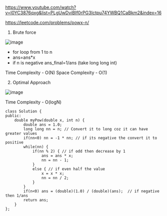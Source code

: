 https://www.youtube.com/watch?v=l0YC3876qxg&list=PLgUwDviBIf0rPG3Ictpu74YWBQ1CaBkm2&index=16

https://leetcode.com/problems/powx-n/

1. Brute force

![image](https://user-images.githubusercontent.com/53824950/138827590-50a77a7c-e523-4847-8499-d7377fd21c64.png)

- for loop from 1 to n
- ans=ans*x
- if n is negative ans_final=1/ans (take long long int)

Time Complexity - O(N)
Space Complexity - O(1)

2. Optimal Approach

![image](https://user-images.githubusercontent.com/53824950/138833529-21adaa0c-86d0-442a-8eab-3d798d1f3800.png)

Time Complexity - O(logN)

```
class Solution {
public:
    double myPow(double x, int n) {
        double ans = 1.0; 
        long long nn = n; // Convert it to long coz it can have greater values 
        if(nn<0) nn = -1 * nn; // if its negative the convert it to positive
        while(nn) {
            if(nn % 2) { // if odd then decrease by 1
                ans = ans * x; 
                nn = nn - 1; 
            }
            else { // if even half the value 
                x = x * x; 
                nn = nn / 2; 
            }
        }
        if(n<0) ans = (double)(1.0) / (double)(ans);  // if negative then 1/ans
        return ans; 
    }
};
```
